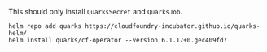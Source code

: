This should only install `QuarksSecret` and `QuarksJob`.

```
helm repo add quarks https://cloudfoundry-incubator.github.io/quarks-helm/
helm install quarks/cf-operator --version 6.1.17+0.gec409fd7
```
